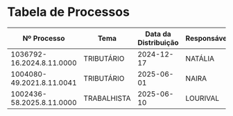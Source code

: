 # Tabela de Processos

| Nº Processo | Tema | Data da Distribuição | Responsável | Status | Última Atualização | Suspeitos | Comentários |
|-------------|------|-----------------------|-------------|--------|----------------------|-----------|-------------|
| 1036792-16.2024.8.11.0000 | TRIBUTÁRIO | 2024-12-17 | NATÁLIA | Aberto | 2025-06-24 |  |  |
| 1004080-49.2021.8.11.0041 | TRIBUTÁRIO | 2025-06-01 | NAIRA | Aberto | 2025-06-24 |  |  |
| 1002436-58.2025.8.11.0000 | TRABALHISTA | 2025-06-10 | LOURIVAL | Aberto | 2025-06-24 |  |  |
